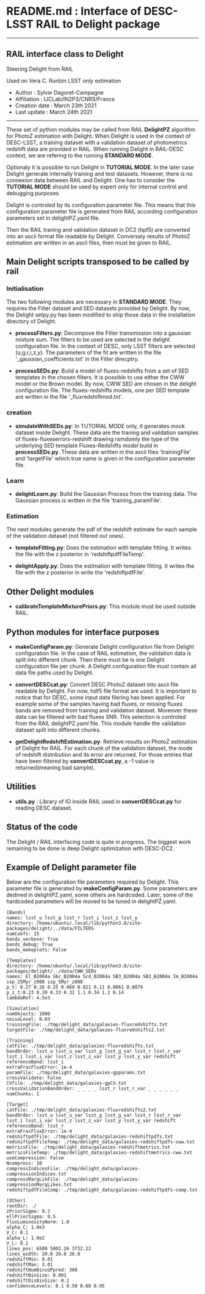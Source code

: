 # README.md : Interface of DESC-LSST RAIL to Delight package 

---------------------------------------------------------------------------------------

## RAIL interface class to Delight

Steering Delight from RAIL


Used on Vera C. Runbin LSST only estimation

- Author        : Sylvie Dagoret-Campagne 
- Affiliation   : IJCLab/IN2P3/CNRS/France
- Creation date : March 23th 2021
- Last update   : March 24th 2021

----------------------------------------------------------------------------------------



These set of python modules may be called from RAIL **DelightPZ** algorithm for PhotoZ estimation with Delight.
When Delight is used in the context of DESC-LSST, a training dataset with a validation dataset of photometrics redshift data are provided in RAIL.
When running Delight in RAIL-DESC context, we are refering to the running **STANDARD MODE**.

Optionaly it is possible to run Delight in **TUTORIAL MODE**. In the later case Delight generate internally training and test datasets. However, there is no connexion data between RAIL and Delight.
One has to consider the **TUTORIAL MODE** should be used by expert only for internal control and debugging purposes.

Delight is controled by its configuration parameter file. This means that this configuration parameter file is generated from RAIL according configuration parameters set in delightPZ.yaml file.

Then the RAIL traning and validation dataset in DC2 (hpf5) are converted into an ascii format file readable by Delight. Conversely results of PhotoZ estimation are written in an ascii files, then must be given to RAIL. 

## Main Delight scripts transposed to be called by rail

### Initialisation

The two following modules are necessary in **STANDARD MODE**. They requires the Filter dataset and SED datasets provided by Delight.
By now, the Delight setpy.py has been modified to ship those data in the installation directory of Delight.

- **processFilters.py**: Decompose the Filter transmission into a gaussian mixture sum. The filters to be used are selected in the delight configuration file. In the context of DESC, only LSST filters are selected (u,g,r,i,z,y). The parameters of the fit are written in the file '_gaussian_coefficients.txt' in the Filter direcptry.

- **processSEDs.py**: Build a model of fluxes-redshifts from a set of SED templates in the chosen filters. It is possible to use either the CWW model or the Brown model. By now, CWW SED are chosen in the delight configuration file. The fluxes-redshifts models, one per SED template are written in the file '_fluxredshiftmod.txt'.

### creation

- **simulateWithSEDs.py**: In TUTORIAL MODE only, it generates mock dataset inside Delight. These data are the traning and validation samples of fluxes-fluxeserrors-redshift drawing ramdomly the type of the underlying SED template Fluxes-Redshifts model build in **processSEDs.py**. These data are written in the ascii files 'trainingFile' and 'targetFile' which true name is given in the configuration parameter file.

### Learn

- **delightLearn.py**:	Build the Gaussian Process from the training data. The Gaussian process is written in the file 'training_paramFile'.

### Estimation	

The next modules generate the pdf of the redshift estimate for each sample of the validation dataset (not filtered out ones).
							
- **templateFitting.py**: Does the estimation with template fitting. It writes the file with the z posterior in 'redshiftpdfFileTemp'.

- **delightApply.py**: Does the estimation with template fitting. It writes the file with the z posterior in write the 'redshiftpdfFile'.			

## Other Delight modules

- **calibrateTemplateMixturePriors.py**: This module must be used outside RAIL.


## Python modules for interface purposes


- **makeConfigParam.py**: Generate Delight configuration file from Delight configuration file. In the case of RAIL estimation, the validation data is split into different chunk. Then there must be is one Delight configuration file per chunk. A Delight configuration file must contain all data file paths used by Delight.

- **convertDESCcat.py**: Convert DESC PhotoZ dataset into ascii file readable by Delight. For now, hdf5 file format are used. It is important to notice that for DESC, some input data filering has been applied. For example some of the samples having bad fluxes, or missing fluxes bands are removed from training and validation dataset. Moreover these data can be filtered with bad fluxes SNR.
This selection is controled from the RAIL delightPZ.yaml file.
This module handle the validation dataset split into different chunks.

- **getDelightRedshiftEstimation.py**: Retrieve results on PhotoZ estimation of Delight for RAIL. For each chunk of the validation dataset, the mode of redshift distribution and its error are returned.
For those entries  that have been filtered by **convertDESCcat.py**, a -1 value is returned(meaning bad sample).





## Utilities

- **utils.py** : Library of IO inside RAIL used in **convertDESCcat.py** for reading DESC dataset.


## Status of the code

The Delight / RAIL interfacing code is quite in progress. The biggest work remaining to be done is deep Delight optimization with DESC-DC2.



## Example of Delight parameter file

Below are the configuration file parameters required by Delight. This parameter file is generated by **makeConfigParam.py**.
Some parameters are dedined in delightPZ.yaml, some others are hardcoded.
Later, some of the hardcoded parameters will be moved to be tuned in delightPZ.yaml.


	[Bands]
	names: lsst_u lsst_g lsst_r lsst_i lsst_z lsst_y
	directory: /home/ubuntu/.local/lib/python3.8/site-packages/delight/../data/FILTERS
	numCoefs: 15
	bands_verbose: True
	bands_debug: True
	bands_makeplots: False

	[Templates]
	directory: /home/ubuntu/.local/lib/python3.8/site-packages/delight/../data/CWW_SEDs
	names: El_B2004a Sbc_B2004a Scd_B2004a SB3_B2004a SB2_B2004a Im_B2004a ssp_25Myr_z008 ssp_5Myr_z008
	p_t: 0.27 0.26 0.25 0.069 0.021 0.11 0.0061 0.0079
	p_z_t:0.23 0.39 0.33 0.31 1.1 0.34 1.2 0.14
	lambdaRef: 4.5e3

	[Simulation]
	numObjects: 1000
	noiseLevel: 0.03
	trainingFile: ./tmp/delight_data/galaxies-fluxredshifts.txt
	targetFile: ./tmp/delight_data/galaxies-fluxredshifts2.txt
	
	[Training]
	catFile: ./tmp/delight_data/galaxies-fluxredshifts.txt
	bandOrder: lsst_u lsst_u_var lsst_g lsst_g_var lsst_r lsst_r_var lsst_i lsst_i_var lsst_z lsst_z_var lsst_y lsst_y_var redshift
	referenceBand: lsst_i
	extraFracFluxError: 1e-4
	paramFile: ./tmp/delight_data/galaxies-gpparams.txt
	crossValidate: False
	CVfile: ./tmp/delight_data/galaxies-gpCV.txt
	crossValidationBandOrder: _ _ _ _ lsst_r lsst_r_var _ _ _ _ _ _
	numChunks: 1

	[Target]
	catFile: ./tmp/delight_data/galaxies-fluxredshifts2.txt
	bandOrder: lsst_u lsst_u_var lsst_g lsst_g_var lsst_r lsst_r_var lsst_i lsst_i_var lsst_z lsst_z_var lsst_y lsst_y_var redshift
	referenceBand: lsst_r
	extraFracFluxError: 1e-4
	redshiftpdfFile: ./tmp/delight_data/galaxies-redshiftpdfs.txt
	redshiftpdfFileTemp: ./tmp/delight_data/galaxies-redshiftpdfs-cww.txt
	metricsFile: ./tmp/delight_data/galaxies-redshiftmetrics.txt
	metricsFileTemp: ./tmp/delight_data/galaxies-redshiftmetrics-cww.txt
	useCompression: False
	Ncompress: 10
	compressIndicesFile: ./tmp/delight_data/galaxies-compressionIndices.txt
	compressMargLikFile: ./tmp/delight_data/galaxies-compressionMargLikes.txt
	redshiftpdfFileComp: ./tmp/delight_data/galaxies-redshiftpdfs-comp.txt
	
	[Other]
	rootDir: ./
	zPriorSigma: 0.2
	ellPriorSigma: 0.5
	fluxLuminosityNorm: 1.0
	alpha_C: 1.0e3
	V_C: 0.1
	alpha_L: 1.0e2
	V_L: 0.1
	lines_pos: 6500 5002.26 3732.22
	lines_width: 20.0 20.0 20.0
	redshiftMin: 0.01
	redshiftMax: 3.01
	redshiftNumBinsGPpred: 300
	redshiftBinSize: 0.001
	redshiftDisBinSize: 0.2
	confidenceLevels: 0.1 0.50 0.68 0.95





